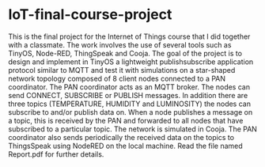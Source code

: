 # IoT-final-course-project
This is the final project for the Internet of Things course that I did together with a classmate. The work involves the use of several tools such as TinyOS, Node-RED, ThingSpeak and Cooja. 
The goal of the project is to design and implement in TinyOS a lightweight publishsubscribe application protocol similar to MQTT and test it with simulations on a star-shaped network topology composed of 8 client nodes connected to a PAN coordinator. The PAN coordinator acts as an MQTT broker. 
The nodes can send CONNECT, SUBSCRIBE or PUBLISH messages. In addition there are three topics (TEMPERATURE, HUMIDITY and LUMINOSITY) the nodes can subscribe to and/or publish data on. When a node publishes a message on a topic, this is received by the PAN and forwarded to all nodes that have subscribed to a particular topic.
The network is simulated in Cooja.
The PAN coordinator also sends periodically the received data on the topics to ThingsSpeak using NodeRED on the local machine.
Read the file named Report.pdf for further details.
